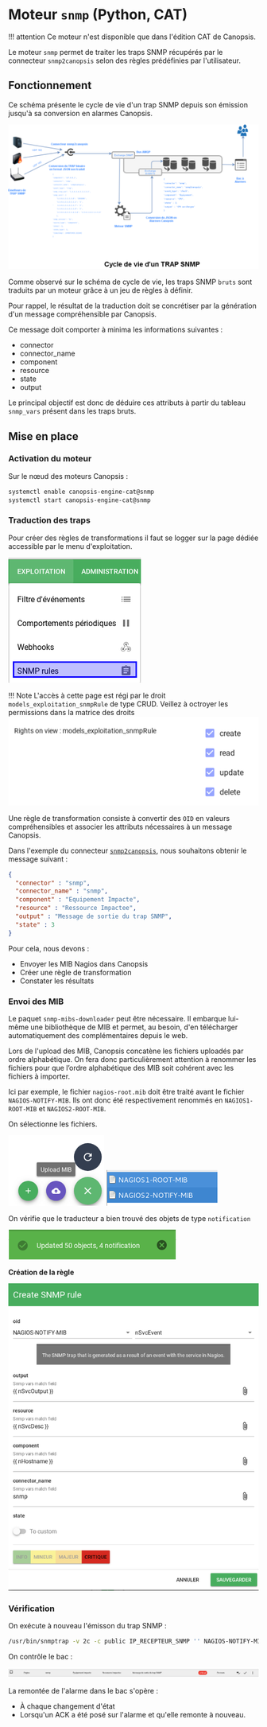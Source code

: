 # Moteur `snmp` (Python, CAT)

!!! attention
    Ce moteur n'est disponible que dans l'édition CAT de Canopsis.

Le moteur `snmp` permet de traiter les traps SNMP récupérés par le connecteur `snmp2canopsis` selon des règles prédéfinies par l'utilisateur.

## Fonctionnement

Ce schéma présente le cycle de vie d'un trap SNMP depuis son émission jusqu'à sa conversion en alarmes Canopsis.

![img1](img/Cycle_vie_trap_snmp.png)

Comme observé sur le schéma de cycle de vie, les traps SNMP `bruts` sont traduits par un moteur grâce à un jeu de règles à définir.

Pour rappel, le résultat de la traduction doit se concrétiser par la génération d'un message compréhensible par Canopsis.

Ce message doit comporter à minima les informations suivantes :

*  connector
*  connector\_name
*  component
*  resource
*  state
*  output

Le principal objectif est donc de déduire ces attributs à partir du tableau `snmp_vars` présent dans les traps bruts.

## Mise en place

### Activation du moteur

Sur le nœud des moteurs Canopsis :

```sh
systemctl enable canopsis-engine-cat@snmp
systemctl start canopsis-engine-cat@snmp
```

### Traduction des traps

Pour créer des règles de transformations il faut se logger sur la page dédiée accessible par le menu d'exploitation.

![Menu exploitation](img/menu_exploitation_snmprules.png)

!!! Note
    L'accès à cette page est régi par le droit `models_exploitation_snmpRule` de type CRUD.
    Veillez à octroyer les permissions dans la matrice des droits ![Droit SNMPRULE](img/droit_snmprule.png)


Une règle de transformation consiste à convertir des `OID` en valeurs compréhensibles et associer les attributs nécessaires à un message Canopsis.

Dans l'exemple du connecteur [`snmp2canopsis`](../../interconnexions/Supervision/SNMPtrap.md), nous souhaitons obtenir le message suivant :

```json
{
  "connector" : "snmp",
  "connector_name" : "snmp",
  "component" : "Equipement Impacte",
  "resource" : "Ressource Impactee",
  "output" : "Message de sortie du trap SNMP",
  "state" : 3
}
```

Pour cela, nous devons :

*  Envoyer les MIB Nagios dans Canopsis
*  Créer une règle de transformation
*  Constater les résultats

### Envoi des MIB

Le paquet `snmp-mibs-downloader` peut être nécessaire. Il embarque lui-même une bibliothèque de MIB et permet, au besoin, d'en télécharger automatiquement des complémentaires depuis le web.

Lors de l'upload des MIB, Canopsis concatène les fichiers uploadés par ordre
alphabétique. On fera donc particulièrement attention à renommer les fichiers
pour que l’ordre alphabétique des MIB soit cohérent avec les fichiers à importer.

Ici par exemple, le fichier `nagios-root.mib` doit être traité avant le fichier `NAGIOS-NOTIFY-MIB`. Ils ont donc été respectivement renommés en `NAGIOS1-ROOT-MIB` et `NAGIOS2-ROOT-MIB`.

On sélectionne les fichiers.

![img2](img/scenario_e1.png) ![img3](img/scenario_e2.png)

On vérifie que le traducteur a bien trouvé des objets de type `notification`

![img4](img/scenario_e3.png)

**Création de la règle**

![img5](img/scenario_e4.png)

### Vérification

On exécute à nouveau l'émisson du trap SNMP :

```sh
/usr/bin/snmptrap -v 2c -c public IP_RECEPTEUR_SNMP '' NAGIOS-NOTIFY-MIB::nSvcEvent nSvcHostname s "Equipement Impacte" nSvcDesc s "Ressource Impactee" nSvcStateID i 3 nSvcOutput s "Message de sortie du trap SNMP"
```

On contrôle le bac :

![img6](img/scenario_e5.png)

La remontée de l'alarme dans le bac s'opère :

- À chaque changement d'état
- Lorsqu'un ACK a été posé sur l'alarme et qu'elle remonte à nouveau.
